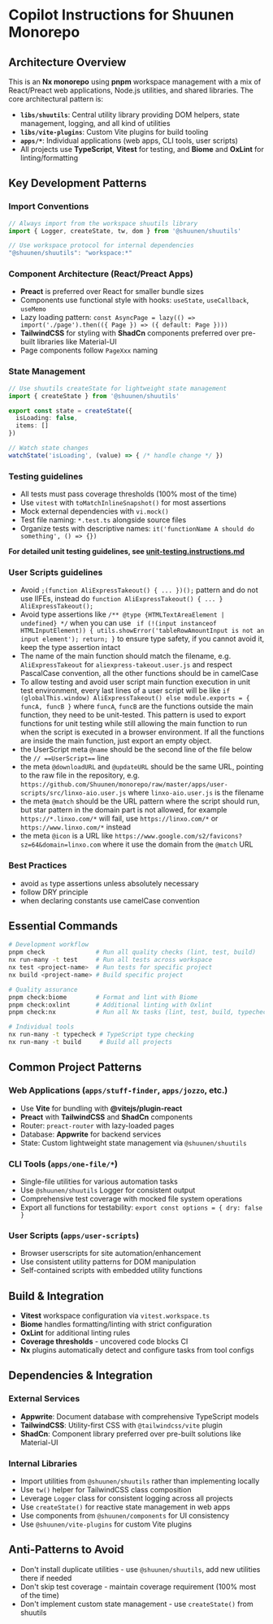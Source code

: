 # Copilot Instructions for Shuunen Monorepo

## Architecture Overview

This is an **Nx monorepo** using **pnpm** workspace management with a mix of React/Preact web applications, Node.js utilities, and shared libraries. The core architectural pattern is:

- **`libs/shuutils`**: Central utility library providing DOM helpers, state management, logging, and all kind of utilities
- **`libs/vite-plugins`**: Custom Vite plugins for build tooling
- **`apps/*`**: Individual applications (web apps, CLI tools, user scripts)
- All projects use **TypeScript**, **Vitest** for testing, and **Biome** and **OxLint** for linting/formatting

## Key Development Patterns

### Import Conventions
```typescript
// Always import from the workspace shuutils library
import { Logger, createState, tw, dom } from '@shuunen/shuutils'

// Use workspace protocol for internal dependencies
"@shuunen/shuutils": "workspace:*"
```

### Component Architecture (React/Preact Apps)
- **Preact** is preferred over React for smaller bundle sizes
- Components use functional style with hooks: `useState`, `useCallback`, `useMemo`
- Lazy loading pattern: `const AsyncPage = lazy(() => import('./page').then(({ Page }) => ({ default: Page })))`
- **TailwindCSS** for styling with **ShadCn** components preferred over pre-built libraries like Material-UI
- Page components follow `PageXxx` naming

### State Management
```typescript
// Use shuutils createState for lightweight state management
import { createState } from '@shuunen/shuutils'

export const state = createState({
  isLoading: false,
  items: []
})

// Watch state changes
watchState('isLoading', (value) => { /* handle change */ })
```

### Testing guidelines

- All tests must pass coverage thresholds (100% most of the time)
- Use `vitest` with `toMatchInlineSnapshot()` for most assertions
- Mock external dependencies with `vi.mock()`
- Test file naming: `*.test.ts` alongside source files
- Organize tests with descriptive names: `it('functionName A should do something', () => {})`

**For detailed unit testing guidelines, see [unit-testing.instructions.md](./instructions/unit-testing.instructions.md)**

### User Scripts guidelines

- Avoid `;(function AliExpressTakeout() { ... })();` pattern and do not use IIFEs, instead do `function AliExpressTakeout() { ... } AliExpressTakeout();`
- Avoid type assertions like `/** @type {HTMLTextAreaElement | undefined} */` when you can use ` if (!(input instanceof HTMLInputElement)) { utils.showError('tableRowAmountInput is not an input element'); return; }` to ensure type safety, if you cannot avoid it, keep the type assertion intact
- The name of the main function should match the filename, e.g. `AliExpressTakeout` for `aliexpress-takeout.user.js` and respect PascalCase convention, all the other functions should be in camelCase
- To allow testing and avoid user script main function execution in unit test environment, every last lines of a user script will be like `if (globalThis.window) AliExpressTakeout() else module.exports = { funcA, funcB }` where `funcA`, `funcB` are the functions outside the main function, they need to be unit-tested. This pattern is used to export functions for unit testing while still allowing the main function to run when the script is executed in a browser environment. If all the functions are inside the main function, just export an empty object.
- the UserScript meta `@name` should be the second line of the file below the `// ==UserScript==` line
- the meta `@downloadURL` and `@updateURL` should be the same URL, pointing to the raw file in the repository, e.g. `https://github.com/Shuunen/monorepo/raw/master/apps/user-scripts/src/linxo-aio.user.js` where `linxo-aio.user.js` is the filename
- the meta `@match` should be the URL pattern where the script should run, but star pattern in the domain part is not allowed, for example `https://*.linxo.com/*` will fail, use `https://linxo.com/*` or `https://www.linxo.com/*` instead
- the meta `@icon` is a URL like `https://www.google.com/s2/favicons?sz=64&domain=linxo.com` where it use the domain from the `@match` URL

### Best Practices

- avoid `as` type assertions unless absolutely necessary
- follow DRY principle
- when declaring constants use camelCase convention

## Essential Commands

```bash
# Development workflow
pnpm check              # Run all quality checks (lint, test, build)
nx run-many -t test     # Run all tests across workspace
nx test <project-name>  # Run tests for specific project
nx build <project-name> # Build specific project

# Quality assurance
pnpm check:biome        # Format and lint with Biome
pnpm check:oxlint       # Additional linting with Oxlint  
pnpm check:nx           # Run all Nx tasks (lint, test, build, typecheck)

# Individual tools
nx run-many -t typecheck # TypeScript type checking
nx run-many -t build     # Build all projects
```

## Common Project Patterns

### Web Applications (`apps/stuff-finder`, `apps/jozzo`, etc.)

- Use **Vite** for bundling with **@vitejs/plugin-react** 
- **Preact** with **TailwindCSS** and **ShadCn** components
- Router: `preact-router` with lazy-loaded pages
- Database: **Appwrite** for backend services
- State: Custom lightweight state management via `@shuunen/shuutils`

### CLI Tools (`apps/one-file/*`)

- Single-file utilities for various automation tasks
- Use `@shuunen/shuutils` Logger for consistent output
- Comprehensive test coverage with mocked file system operations
- Export all functions for testability: `export const options = { dry: false }`

### User Scripts (`apps/user-scripts`)

- Browser userscripts for site automation/enhancement
- Use consistent utility patterns for DOM manipulation
- Self-contained scripts with embedded utility functions

## Build & Integration

- **Vitest** workspace configuration via `vitest.workspace.ts`
- **Biome** handles formatting/linting with strict configuration
- **OxLint** for additional linting rules
- **Coverage thresholds** - uncovered code blocks CI
- **Nx** plugins automatically detect and configure tasks from tool configs

## Dependencies & Integration

### External Services

- **Appwrite**: Document database with comprehensive TypeScript models
- **TailwindCSS**: Utility-first CSS with `@tailwindcss/vite` plugin
- **ShadCn**: Component library preferred over pre-built solutions like Material-UI

### Internal Libraries

- Import utilities from `@shuunen/shuutils` rather than implementing locally
- Use `tw()` helper for TailwindCSS class composition
- Leverage `Logger` class for consistent logging across all projects
- Use `createState()` for reactive state management in web apps
- Use components from `@shuunen/components` for UI consistency
- Use `@shuunen/vite-plugins` for custom Vite plugins

## Anti-Patterns to Avoid

- Don't install duplicate utilities - use `@shuunen/shuutils`, add new utilities there if needed
- Don't skip test coverage - maintain coverage requirement (100% most of the time)
- Don't implement custom state management - use `createState()` from shuutils
